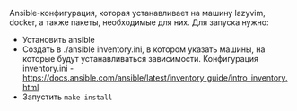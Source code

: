 Ansible-конфигурация, которая устанавливает на машину lazyvim, docker, а также пакеты, необходимые для них.
Для запуска нужно:
* Установить ansible
* Создать в ./ansible inventory.ini, в котором указать машины, на которые будут устанавливаться зависимости. Конфигурация inventory.ini - https://docs.ansible.com/ansible/latest/inventory_guide/intro_inventory.html
* Запустить `make install`
